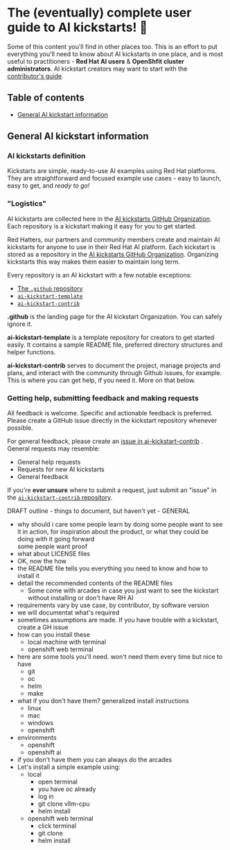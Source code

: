 # The (eventually) complete user guide to AI kickstarts! :raised_hands: 

Some of this content you'll find in other places too. This is an effort 
to put everything you'll need to know about AI kickstarts in one place, and 
is most useful to practitioners - **Red Hat AI users** & **OpenShfit cluster 
administrators**. AI kickstart creators may want to start with the 
[contributor's guide](CONTRIBUTING.md). 

## Table of contents
* [General AI kickstart information](#general-ai-kickstart-information)


## General AI kickstart information 

### AI kickstarts definition 

Kickstarts are simple, ready-to-use AI examples using Red Hat platforms. 
They are straightforward and focused example use cases - easy to launch, easy to
get, and *ready to go!*

### "Logistics" 

AI kickstarts are collected here in the 
[AI kickstarts GitHub Organization](https://github.com/rh-ai-kickstart). 
Each repository is a kickstart making it easy for you to get started.

Red Hatters, our partners and community members create and maintain AI
kickstarts for anyone to use in their Red Hat AI platform. Each kickstart is
stored as a repository in the 
[AI kickstarts GitHub Organization](https://github.com/rh-ai-kickstart). 
Organizing kickstarts this way makes them easier to maintain long term. 

Every repository is an AI kickstart with a few notable exceptions: 
* [The `.github` repository](https://github.com/rh-ai-kickstart/.github)
* [`ai-kickstart-template`](https://github.com/rh-ai-kickstart/ai-kickstart-template)
* [`ai-kickstart-contrib`](https://github.com/rh-ai-kickstart/ai-kickstart-contrib)

**.github** is the landing page for the AI kickstart Organization. You can
safely ignore it.

**ai-kickstart-template** is a template repository for creators to get started
easily. It contains a sample README file, preferred directory structures and
helper functions. 

**ai-kickstart-contrib** serves to document the project, manage projects and
plans, and interact with the community through Github issues, for example. This
is where you can get help, if you need it. More on that below. 


### Getting help, submitting feedback and making requests 

All feedback is welcome. Specific and actionable feedback is preferred. Please
create a GitHub issue directly in the kickstart repository whenever possible.

For general feedback, please create an
[issue in ai-kickstart-contrib](https://github.com/rh-ai-kickstart/ai-kickstart-contrib/issues)
. General requests may resemble: 
* General help requests 
* Requests for new AI kickstarts 
* General feedback

If you're **ever unsure** where to submit a request, just submit an "issue" in the 
[`ai-kickstart-contrib` repository](https://github.com/rh-ai-kickstart/ai-kickstart-contrib/issues).



DRAFT outline - things to document, but haven't yet - 
GENERAL 
* why should i care 
	some people learn by doing 
	some people want to see it in action, for inspiration about the product, or
what they could be doing with it going forward  
	some people want proof 
* what about LICENSE files
* OK, now the how 
* the README file tells you everything you need to know and how to install it
* detail the recommended contents of the README files 
	* Some come with arcades in case you just want to see the kickstart without installing or don't have RH AI 
* requirements vary by use case, by contributor, by software version 
* we will documentat what's required 
* sometimes assumptions are made. If you have trouble with a kickstart, create a GH issue 
* how can you install these 
	* local machine with terminal 
	* openshift web terminal
* here are some tools you'll need. won't need them every time but nice to have 
	* git
	* oc
	* helm 
	* make 
* what if you don't have them? generalized install instructions 
	* linux
	* mac
	* windows
	* openshift 
* environments
	* openshift
	* openshift ai
* if you don't have them you can always do the arcades
* Let's install a simple example using: 
	* local 
		* open terminal
		* you have oc already 
		* log in 
		* git clone vllm-cpu 
		* helm install 
	* openshift web terminal 
		* click terminal 
		* git clone
		* helm install 

